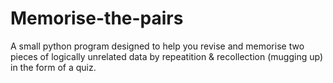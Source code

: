 # Memorise-the-pairs
A small python program designed to help you revise and memorise two pieces of logically unrelated data by repeatition &amp; recollection (mugging up) in the form of a quiz.
